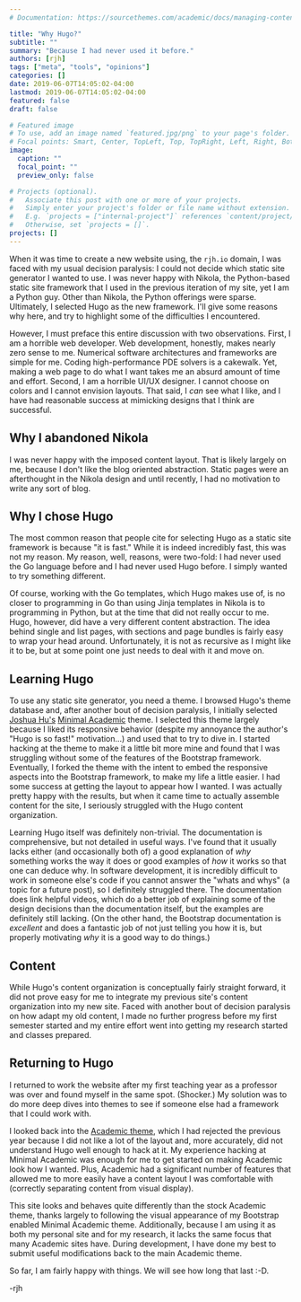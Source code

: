 ```yaml
---
# Documentation: https://sourcethemes.com/academic/docs/managing-content/

title: "Why Hugo?"
subtitle: ""
summary: "Because I had never used it before."
authors: [rjh]
tags: ["meta", "tools", "opinions"]
categories: []
date: 2019-06-07T14:05:02-04:00
lastmod: 2019-06-07T14:05:02-04:00
featured: false
draft: false

# Featured image
# To use, add an image named `featured.jpg/png` to your page's folder.
# Focal points: Smart, Center, TopLeft, Top, TopRight, Left, Right, BottomLeft, Bottom, BottomRight.
image:
  caption: ""
  focal_point: ""
  preview_only: false

# Projects (optional).
#   Associate this post with one or more of your projects.
#   Simply enter your project's folder or file name without extension.
#   E.g. `projects = ["internal-project"]` references `content/project/deep-learning/index.md`.
#   Otherwise, set `projects = []`.
projects: []
---
```


When it was time to create a new website using, the `rjh.io` domain, I was faced with my usual decision paralysis:  I could not decide which static site generator I wanted to use.  I was never happy with Nikola, the Python-based static site framework that I used in the previous iteration of my site, yet I am a Python guy.  Other than Nikola, the Python offerings were sparse.  Ultimately, I selected Hugo as the new framework.  I'll give some reasons why here, and try to highlight some of the difficulties I encountered.

However, I must preface this entire discussion with two observations.  First, I am a horrible web developer.  Web development, honestly, makes nearly zero sense to me.  Numerical software architectures and frameworks are simple for me.  Coding high-performance PDE solvers is a cakewalk.  Yet, making a web page to do what I want takes me an absurd amount of time and effort.  Second, I am a horrible UI/UX designer.  I cannot choose on colors and I cannot envision layouts.  That said, I *can* see what I like, and I have had reasonable success at mimicking designs that I think are successful.

Why I abandoned Nikola
----------------------

I was never happy with the imposed content layout.  That is likely largely on me, because I don't like the blog oriented abstraction.  Static pages were an afterthought in the Nikola design and until recently, I had no motivation to write any sort of blog.

Why I chose Hugo
----------------

The most common reason that people cite for selecting Hugo as a static site framework is because "it is fast."  While it is indeed incredibly fast, this was not my reason.  My reason, well, reasons, were two-fold: I had never used the Go language before and I had never used Hugo before.  I simply wanted to try something different.

Of course, working with the Go templates, which Hugo makes use of, is no closer to programming in Go than using Jinja templates in Nikola is to programming in Python, but at the time that did not really occur to me.  Hugo, however, did have a very different content abstraction.  The idea behind single and list pages, with sections and page bundles is fairly easy to wrap your head around.  Unfortunately, it is not as recursive as I might like it to be, but at some point one just needs to deal with it and move on.

Learning Hugo
-------------

To use any static site generator, you need a theme.  I browsed Hugo's theme database and, after another bout of decision paralysis, I initially selected [Joshua Hu's](https://www.joshuahu.io/blog/first-hugo/) [Minimal Academic](https://github.com/jhu247/minimal-academic) theme.  I selected this theme largely because I liked its responsive behavior (despite my annoyance the author's "Hugo is so fast!" motivation...) and used that to try to dive in.  I started hacking at the theme to make it a little bit more mine and found that I was struggling without some of the features of the Bootstrap framework.  Eventually, I forked the theme with the intent to embed the responsive aspects into the Bootstrap framework, to make my life a little easier.  I had some success at getting the layout to appear how I wanted.  I was actually pretty happy with the results, but when it came time to actually assemble content for the site, I seriously struggled with the Hugo content organization.

Learning Hugo itself was definitely non-trivial.  The documentation is comprehensive, but not detailed in useful ways.  I've found that it usually lacks either (and occasionally both of) a good explanation of *why* something works the way it does or good examples of *how* it works so that one can deduce why.  In software development, it is incredibly difficult to work in someone else's code if you cannot answer the "whats and whys" (a topic for a future post), so I definitely struggled there.  The documentation does link helpful videos, which do a better job of explaining some of the design decisions than the documentation itself, but the examples are definitely still lacking.  (On the other hand, the Bootstrap documentation is *excellent* and does a fantastic job of not just telling you how it is, but properly motivating *why* it is a good way to do things.)

Content
-------

While Hugo's content organization is conceptually fairly straight forward, it did not prove easy for me to integrate my previous site's content organization into my new site.  Faced with another bout of decision paralysis on how adapt my old content, I made no further progress before my first semester started and my entire effort went into getting my research started and classes prepared.

Returning to Hugo
-----------------

I returned to work the website after my first teaching year as a professor was over and found myself in the same spot.  (Shocker.)  My solution was to do more deep dives into themes to see if someone else had a framework that I could work with.

I looked back into the [Academic theme](https://themes.gohugo.io/theme/academic/), which I had rejected the previous year because I did not like a lot of the layout and, more accurately, did not understand Hugo well enough to hack at it.  My experience hacking at Minimal Academic was enough for me to get started on making Academic look how I wanted.  Plus, Academic had a significant number of features that allowed me to more easily have a content layout I was comfortable with (correctly separating content from visual display).

This site looks and behaves quite differently than the stock Academic theme, thanks largely to following the visual appearance of my Bootstrap enabled Minimal Academic theme.  Additionally, because I am using it as both my personal site and for my research, it lacks the same focus that many Academic sites have.  During development, I have done my best to submit useful modifications back to the main Academic theme.

So far, I am fairly happy with things.  We will see how long that last :-D.

-rjh
